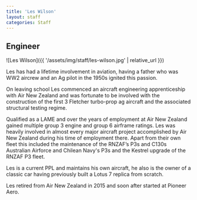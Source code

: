 ```yaml
---
title: 'Les Wilson'
layout: staff
categories: Staff
---
```


## Engineer

![Les Wilson]({{ '/assets/img/staff/les-wilson.jpg' | relative_url }})

Les has had a lifetime involvement in aviation, having a father who was WW2 aircrew and an Ag pilot in the 1950s ignited this passion.

On leaving school Les commenced an aircraft engineering apprenticeship with Air New Zealand and was fortunate to be involved with the construction of the first 3 Fletcher turbo-prop ag aircraft and the associated structural testing regime.

Qualified as a LAME and over the years of employment at Air New Zealand gained multiple group 3 engine and group 6 airframe ratings. Les was heavily involved in almost every major aircraft project accomplished by Air New Zealand during his time of employment there. Apart from their own fleet this included the maintenance of the RNZAF’s P3s and C130s Australian Airforce and Chilean Navy's P3s and the Kestrel upgrade of the RNZAF P3 fleet.

Les is a current PPL and maintains his own aircraft, he also is the owner of a classic car having previously built a Lotus 7 replica from scratch.

Les retired from Air New Zealand in 2015 and soon after started at Pioneer Aero.
